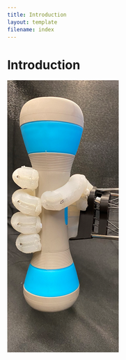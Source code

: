 ```yaml
---
title: Introduction
layout: template
filename: index
---
```

# Introduction

![1-power-grasp](./images/1-power-grasp.png)